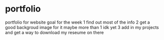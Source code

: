 # portfolio
portfolio for website 
goal for the week 
  1 find out most of the info 
  2 get a good backgroud image for it maybe more than 1 idk yet
  3 add in my projects and get a way to download my reseume on there
  
